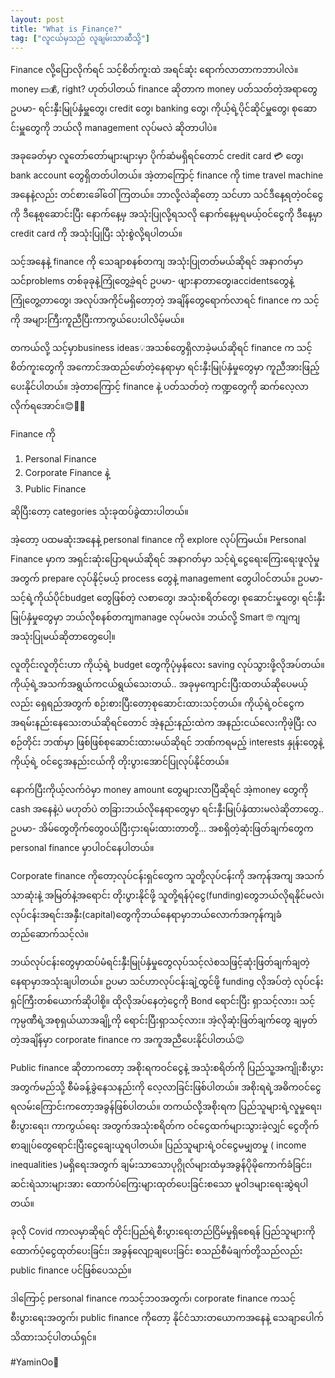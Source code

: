 ```yaml
---
layout: post
title: "What is Finance?"
tag: ["လူငယ်မှသည် လူချမ်းသာဆီသို့"]
---
```


Finance လို့ပြောလိုက်ရင် သင့်စိတ်ကူးထဲ အရင်ဆုံး ရောက်လာတာကဘာပါလဲ။ money 💵💰, right? ဟုတ်ပါတယ် finance ဆိုတာက money ပတ်သတ်တဲ့အရာတွေ ဥပမာ- ရင်းနှီးမြုပ်နှံမှူတွေ၊ credit တွေ၊ banking တွေ၊ ကိုယ့်ရဲ့ပိုင်ဆိုင်မှူတွေ၊ စုဆောင်းမှူတွေကို ဘယ်လို management လုပ်မလဲ ဆိုတာပါပဲ။ 

အခုခေတ်မှာ လူတော်တော်များများမှာ ပိုက်ဆံမရှိရင်တောင် credit card 💳 တွေ၊ bank account တွေရှိတတ်ပါတယ်။ အဲ့တာကြောင့် finance ကို time travel machine အနေနဲ့လည်း တင်စားခေါ်ဝေါ်ကြတယ်။ ဘာလို့လဲဆိုတော့ သင်ဟာ သင်ဒီနေ့ရတဲ့၀င်ငွေကို ဒီနေ့စုဆောင်းပြီး နောက်နေ့မှ အသုံးပြုလို့ရသလို နောက်နေ့မှရမယ့်၀င်ငွေကို ဒီနေ့မှာ credit card ကို အသုံးပြုပြီး သုံးစွဲလို့ရပါတယ်။ 

<!-- more -->

သင့်‌အနေနဲ့ finance ကို သေချာစနစ်တကျ အသုံးပြုတတ်မယ်ဆိုရင် အနာဂတ်မှာ သင်problems တစ်ခုခုနဲ့ကြုံတွေ့ခဲ့ရင် ဥပမာ- ဖျားနာတာတွေ၊accidentsတွေနဲ့ ကြုံတွေ့တာတွေ၊ အလုပ်အကိုင်မရှိတော့တဲ့ အချိန်တွေရောက်လာရင် finance က သင့်ကို အများကြီးကူညီပြီးကာကွယ်ပေးပါလိမ့်မယ်။

တကယ်လို့ သင့်မှာbusiness ideas💡အသစ်တွေရှိလာခဲ့မယ်ဆိုရင် finance က သင့်စိတ်ကူးတွေကို အကောင်အထည်ဖော်တဲ့နေရာမှာ ရင်းနှီးမြုပ်နှံမှုတွေမှာ ကူညီအားဖြည့်ပေးနိုင်ပါတယ်။ အဲ့တာကြောင့် finance နဲ့ ပတ်သတ်တဲ့ ကဏ္ဍတွေကို ဆက်လေ့လာလိုက်ရအောင်။😊🤜🤛

Finance ကို

1. Personal Finance
2. Corporate Finance နဲ့
3. Public Finance

ဆိုပြီးတော့ categories သုံးခုထပ်ခွဲထားပါတယ်။

အဲ့တော့ ပထမဆုံးအနေနဲ့ personal finance ကို explore လုပ်ကြမယ်။ Personal Finance မှာက အရှင်းဆုံးပြောရမယ်ဆိုရင် အနာဂတ်မှာ သင့်ရဲ့ငွေရေးကြေးရေးဖူလုံမှုအတွက် prepare လုပ်နိုင့်မယ့် process တွေနဲ့ management တွေပါ၀င်တယ်။ ဥပမာ-သင့်ရဲ့ကိုယ်ပိုင်budget တွေဖြစ်တဲ့ လစာတွေ၊ အသုံးစရိတ်တွေ၊ စုဆောင်းမှုတွေ၊ ရင်းနှီးမြုပ်နှံမှုတွေမှာ ဘယ်လိုစနစ်တကျmanage လုပ်မလဲ။ ဘယ်လို့ Smart 🤓 ကျကျအသုံးပြုမယ်ဆိုတာတွေပေါ့။

လူတိုင်းလူတိုင်းဟာ ကိုယ့်ရဲ့ budget တွေကိုပုံမှန်လေး saving လုပ်သွားဖို့လိုအပ်တယ်။ ကိုယ့်ရဲ့အသက်အရွယ်ကငယ်ရွယ်သေးတယ်.. အခုမှကျောင်းပြီးထတယ်ဆိုပေမယ့်လည်း ရှေရည်အတွက် စဉ်းစားပြီးတော့စုဆောင်းထားသင့်တယ်။ ကိုယ့်ရဲ့၀င်ငွေက အရမ်းနည်းနေသေးတယ်ဆိုရင်တောင် အဲ့နည်းနည်းထဲက အနည်းငယ်လေးကိုဖဲ့ပြီး လစဉ်တိုင်း ဘဏ်မှာ ဖြစ်ဖြစ်စုဆောင်းထားမယ်ဆိုရင် ဘဏ်ကရမည့် interests နှုန်းတွေနဲ့ ကိုယ့်ရဲ့ ၀င်ငွေအနည်းငယ်ကို တိုးပွားအောင်ပြုလုပ်နိုင်တယ်။

နောက်ပြီးကိုယ့်လက်ဝဲမှာ money amount တွေများလာပြီဆိုရင် အဲ့money တွေကို cash အနေနဲ့ပဲ မဟုတ်ပဲ တခြားဘယ်လိုနေရာတွေမှာ ရင်းနှီးမြုပ်နှံထားမလဲဆိုတာတွေ.. ဥပမာ- အိမ်တွေတိုက်တွေ၀ယ်ပြီးငှားရမ်းထားတာတို့… အစရှိတဲ့ဆုံးဖြတ်ချက်‌တွေက personal finance မှာပါ၀င်နေပါတယ်။

Corporate finance ကိုတော့လုပ်ငန်းရှင်တွေက သူတို့လုပ်ငန်းကို အကုန်အကျ အသက်သာဆုံးနဲ့ အမြတ်နဲ့အရောင်း တိုးပွားနိုင်ဖို့ သူတို့ရန်ပုံငွေ(funding)တွေဘယ်လိုရနိုင်မလဲ၊ လုပ်ငန်းအရင်းအနှီး(capital)တွေကိုဘယ်နေရာမှာဘယ်လောက်အကုန်ကျခံတည်ဆောက်သင့်လဲ။

ဘယ်လုပ်ငန်းတွေမှာထပ်မံရင်းနှီးမြုပ်နှံမှုတွေလုပ်သင့်လဲစသဖြင့်ဆုံးဖြတ်ချက်ချတဲ့နေရာမှာအသုံးချပါတယ်။
ဥပမာ သင်ဟာလုပ်ငန်းချဲ့ထွင်ဖို့ funding လိုအပ်​တဲ့ လုပ်ငန်းရှင်ကြီးတစ်ယောက်ဆိုပါစို့။ ထိုလိုအပ်နေတဲ့ငွေကို Bond ရောင်းပြီး ရှာသင့်လား၊ သင့်ကုမ္ပဏီရဲ့အစုရှယ်ယာအချို့ကို ရောင်းပြီးရှာသင့်လား။ အဲ့လိုဆုံးဖြတ်ချက်တွေ ချမှတ်တဲ့အချိန်မှာ corporate finance က အကူအညီပေးနိုင်ပါတယ်😉

Public finance ဆိုတာကတော့ အစိုးရကဝင်ငွေနဲ့ အသုံးစရိတ်ကို ပြည်သူ့အကျိုးစီးပွားအတွက်မည်သို့ စီမံခန့်ခွဲနေသနည်းကို လေ့လာခြင်းဖြစ်ပါတယ်။  အစိုးရရဲ့အဓိကဝင်ငွေရလမ်းကြောင်းကတော့အခွန်ဖြစ်ပါတယ်။ တကယ်လို့အစိုးရက ပြည်သူများရဲ့လူမှုရေး၊ စီးပွားရေး၊ ကာကွယ်ရေး အတွက်အသုံးစရိတ်က ဝင်ငွေထက်များသွားခဲ့လျှင် ငွေတိုက်စာချုပ်တွေရောင်းပြီးငွေချေးယူရပါတယ်။ ပြည်သူများရဲ့ဝင်ငွေမမျှတမှု ( income inequalities )မရှိရေးအတွက် ချမ်းသာသောပုဂ္ဂိုလ်များထံမှအခွန်ပိုမိုကောက်ခံခြင်း၊ ဆင်းရဲသားများအား ထောက်ပံကြေးများထုတ်ပေးခြင်းစသော မူဝါဒများရေးဆွဲရပါတယ်။

ခုလို Covid ကာလမှာဆိုရင် တိုင်းပြည်ရဲ့စီးပွားရေးတည်ငြိမ်မှုရှိစေရန် ပြည်သူများကိုထောက်ပံ့ငွေထုတ်ပေးခြင်း၊ အခွန်လျော့ချပေးခြင်း စသည်စီမံချက်တို့သည်လည်း public finance ပင်ဖြစ်ပေသည်။

ဒါကြောင့် personal finance ကသင့်ဘဝအတွက်၊ corporate finance ကသင့်စီးပွားရေးအတွက်၊ public finance ကိုတော့ နိုင်ငံသားတယောကအနေနဲ့ သေချာပေါက်သိထားသင့်ပါတယ်ရှင်။

#YaminOo👯
